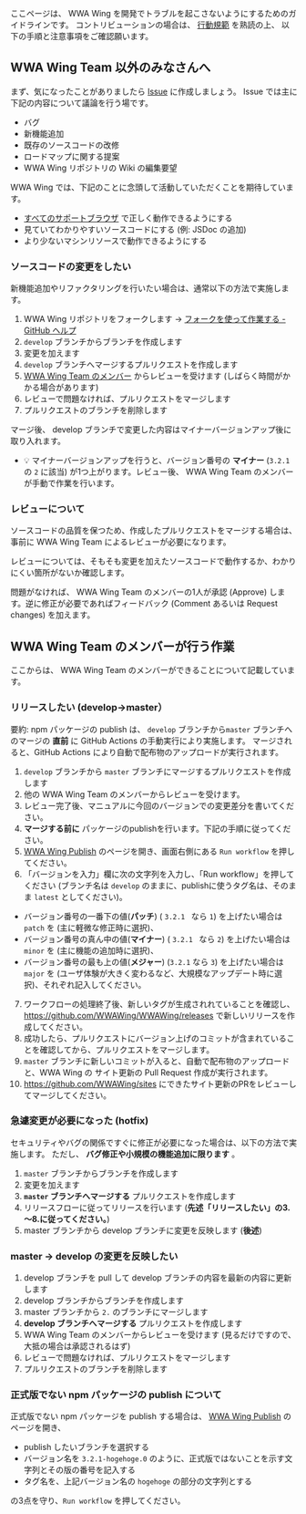 ここページは、 WWA Wing を開発でトラブルを起こさないようにするためのガイドラインです。
コントリビューションの場合は、 [行動規範](./CODE_OF_CONDUCT_ja.md) を熟読の上、 以下の手順と注意事項をご確認願います。

## WWA Wing Team 以外のみなさんへ
まず、気になったことがありましたら [Issue](https://github.com/WWAWing/WWAWing/issues) に作成しましょう。 Issue では主に下記の内容について議論を行う場です。

- バグ
- 新機能追加
- 既存のソースコードの改修
- ロードマップに関する提案
- WWA Wing リポジトリの Wiki の編集要望

WWA Wing では、下記のことに念頭して活動していただくことを期待しています。

- [すべてのサポートブラウザ](https://github.com/WWAWing/WWAWing/blob/develop/README.md#%E3%82%B5%E3%83%9D%E3%83%BC%E3%83%88%E3%83%96%E3%83%A9%E3%82%A6%E3%82%B6) で正しく動作できるようにする
- 見ていてわかりやすいソースコードにする (例: JSDoc の追加)
- より少ないマシンリソースで動作できるようにする

### ソースコードの変更をしたい
新機能追加やリファクタリングを行いたい場合は、通常以下の方法で実施します。

1. WWA Wing リポジトリをフォークします → [フォークを使って作業する - GitHub ヘルプ](https://help.github.com/ja/github/collaborating-with-issues-and-pull-requests/working-with-forks)
2. `develop` ブランチからブランチを作成します
3. 変更を加えます
4. `develop` ブランチへマージするプルリクエストを作成します
5. [WWA Wing Team のメンバー](https://github.com/orgs/WWAWing/people) からレビューを受けます (しばらく時間がかかる場合があります)
6. レビューで問題なければ、プルリクエストをマージします
7. プルリクエストのブランチを削除します

マージ後、 develop ブランチで変更した内容はマイナーバージョンアップ後に取り入れます。
- 💡 マイナーバージョンアップを行うと、バージョン番号の **マイナー** (`3.2.1` の `2` に該当) が1つ上がります。レビュー後、 WWA Wing Team のメンバーが手動で作業を行います。

### レビューについて
ソースコードの品質を保つため、作成したプルリクエストをマージする場合は、事前に WWA Wing Team によるレビューが必要になります。

レビューについては、そもそも変更を加えたソースコードで動作するか、わかりにくい箇所がないか確認します。

問題がなければ、 WWA Wing Team のメンバーの1人が承認 (Approve) します。逆に修正が必要であればフィードバック (Comment あるいは Request changes) を加えます。

## WWA Wing Team のメンバーが行う作業
ここからは、 WWA Wing Team のメンバーができることについて記載しています。

### リリースしたい (develop→master）
要約: npm パッケージの publish は、 `develop` ブランチから`master` ブランチへのマージの **直前** に GitHub Actions の手動実行により実施します。
マージされると、GitHub Actions により自動で配布物のアップロードが実行されます。

1. `develop` ブランチから `master` ブランチにマージするプルリクエストを作成します
2. 他の WWA Wing Team のメンバーからレビューを受けます。
3. レビュー完了後、マニュアルに今回のバージョンでの変更差分を書いてください。
4. **マージする前に** パッケージのpublishを行います。下記の手順に従ってください。
5. [WWA Wing Publish](https://github.com/WWAWing/WWAWing/actions/workflows/publish.yml) のページを開き、画面右側にある `Run workflow` を押してください。
6. 「バージョンを入力」欄に次の文字列を入力し、「Run workflow」を押してください (ブランチ名は `develop` のままに、publishに使うタグ名は、そのまま `latest` としてください)。
  - バージョン番号の一番下の値(**パッチ**) ( `3.2.1 ` なら `1`) を上げたい場合は  `patch` を (主に軽微な修正時に選択)、
  - バージョン番号の真ん中の値(**マイナー**) ( `3.2.1 ` なら `2`) を上げたい場合は  `minor` を (主に機能の追加時に選択)、
  - バージョン番号の最も上の値(**メジャー**) (`3.2.1` なら `3`) を上げたい場合は `major` を (ユーザ体験が大きく変わるなど、大規模なアップデート時に選択)、それぞれ記入してください。
7. ワークフローの処理終了後、新しいタグが生成されれていることを確認し、https://github.com/WWAWing/WWAWing/releases で新しいリリースを作成してください。
8. 成功したら、プルリクエストにバージョン上げのコミットが含まれていることを確認してから、プルリクエストをマージします。
9. `master` ブランチに新しいコミットが入ると、自動で配布物のアップロードと、WWA Wing の サイト更新の Pull Request 作成が実行されます。
10.  https://github.com/WWAWing/sites にできたサイト更新のPRをレビューしてマージしてください。

### 急遽変更が必要になった (hotfix)
セキュリティやバグの関係ですぐに修正が必要になった場合は、以下の方法で実施します。
ただし、 **バグ修正や小規模の機能追加に限ります** 。

1. `master` ブランチからブランチを作成します
2. 変更を加えます
3. **`master` ブランチへマージする** プルリクエストを作成します
4. リリースフローに従ってリリースを行います (**先述「リリースしたい」の3.～8.に従ってください。**)
5. master ブランチから develop ブランチに変更を反映します (**後述**)

### master → develop の変更を反映したい
1. develop ブランチを pull して develop ブランチの内容を最新の内容に更新します
2. develop ブランチからブランチを作成します
3. master ブランチから `2.` のブランチにマージします
4. **develop ブランチへマージする** プルリクエストを作成します
5. WWA Wing Team のメンバーからレビューを受けます (見るだけですので、大抵の場合は承認されるはず)
6. レビューで問題なければ、プルリクエストをマージします
7. プルリクエストのブランチを削除します

### 正式版でない npm パッケージの publish について
正式版でない npm パッケージを publish する場合は、 [WWA Wing Publish](https://github.com/WWAWing/WWAWing/actions/workflows/publish.yml) のページを開き、

- publish したいブランチを選択する
- バージョン名を `3.2.1-hogehoge.0` のように、正式版ではないことを示す文字列とその版の番号を記入する
- タグ名を、上記バージョン名の `hogehoge` の部分の文字列とする

の3点を守り、`Run workflow` を押してください。
